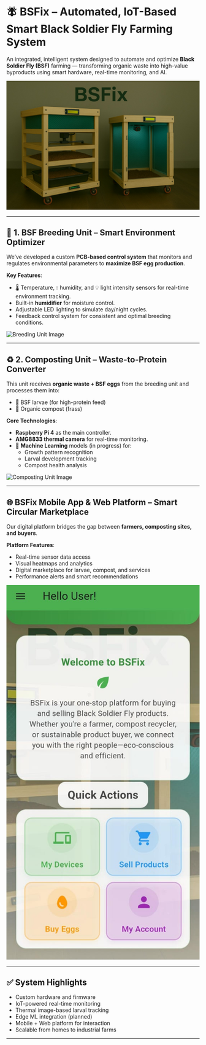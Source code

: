 # 🪰 BSFix – Automated, IoT-Based Smart Black Soldier Fly Farming System

An integrated, intelligent system designed to automate and optimize **Black Soldier Fly (BSF)** farming — transforming organic waste into high-value byproducts using smart hardware, real-time monitoring, and AI.

![Main Project Image](main_image.jpg)

---

## 🧪 1. BSF Breeding Unit – Smart Environment Optimizer

We’ve developed a custom **PCB-based control system** that monitors and regulates environmental parameters to **maximize BSF egg production**.

**Key Features**:
- 🌡️ Temperature, 💧 humidity, and 💡 light intensity sensors for real-time environment tracking.
- Built-in **humidifier** for moisture control.
- Adjustable LED lighting to simulate day/night cycles.
- Feedback control system for consistent and optimal breeding conditions.

![Breeding Unit Image](breeding_unit_image.jpg)

---

## ♻️ 2. Composting Unit – Waste-to-Protein Converter

This unit receives **organic waste + BSF eggs** from the breeding unit and processes them into:
- 🐛 BSF larvae (for high-protein feed)
- 🌱 Organic compost (frass)

**Core Technologies**:
- **Raspberry Pi 4** as the main controller.
- **AMG8833 thermal camera** for real-time monitoring.
- 🧠 **Machine Learning** models (in progress) for:
  - Growth pattern recognition
  - Larval development tracking
  - Compost health analysis

![Composting Unit Image](composting_unit_image.jpg)

---

## 🌐 BSFix Mobile App & Web Platform – Smart Circular Marketplace

Our digital platform bridges the gap between **farmers, composting sites, and buyers**.

**Platform Features**:
- Real-time sensor data access
- Visual heatmaps and analytics
- Digital marketplace for larvae, compost, and services
- Performance alerts and smart recommendations

![App/Platform Image](app_platform.jpg)

---

## ✅ System Highlights

- Custom hardware and firmware  
- IoT-powered real-time monitoring  
- Thermal image-based larval tracking  
- Edge ML integration (planned)  
- Mobile + Web platform for interaction  
- Scalable from homes to industrial farms

---

